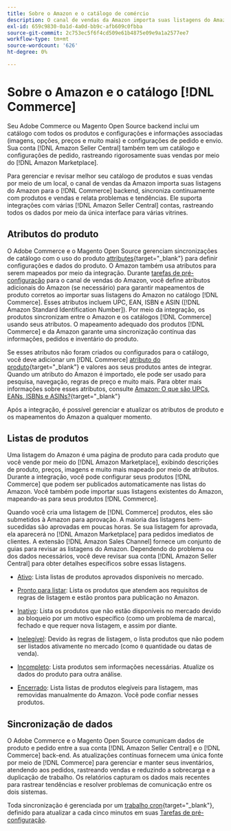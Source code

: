 ```yaml
---
title: Sobre o Amazon e o catálogo de comércio
description: O canal de vendas da Amazon importa suas listagens do Amazon para o backend do Commerce e sincroniza continuamente com produtos e vendas.
exl-id: 659c9830-0a1d-4a0d-bb9c-afb609c0fbba
source-git-commit: 2c753ec5f6f4cd509e61b4875e09e9a1a2577ee7
workflow-type: tm+mt
source-wordcount: '626'
ht-degree: 0%

---
```


# Sobre o Amazon e o catálogo [!DNL Commerce]

Seu Adobe Commerce ou Magento Open Source backend inclui um catálogo com todos os produtos e configurações e informações associadas (imagens, opções, preços e muito mais) e configurações de pedido e envio. Sua conta [!DNL Amazon Seller Central] também tem um catálogo e configurações de pedido, rastreando rigorosamente suas vendas por meio do [!DNL Amazon Marketplace].

Para gerenciar e revisar melhor seu catálogo de produtos e suas vendas por meio de um local, o canal de vendas da Amazon importa suas listagens do Amazon para o [!DNL Commerce] backend, sincroniza continuamente com produtos e vendas e relata problemas e tendências. Ele suporta integrações com várias [!DNL Amazon Seller Central] contas, rastreando todos os dados por meio da única interface para várias vitrines.

## Atributos do produto

O Adobe Commerce e o Magento Open Source gerenciam sincronizações de catálogo com o uso do produto [attributes](https://docs.magento.com/user-guide/catalog/product-attributes.html){target=&quot;_blank&quot;} para definir configurações e dados do produto. O Amazon também usa atributos para serem mapeados por meio da integração. Durante [tarefas de pré-configuração](./amazon-pre-setup-tasks.md) para o canal de vendas do Amazon, você define atributos adicionais do Amazon (se necessário) para garantir mapeamentos de produto corretos ao importar suas listagens do Amazon no catálogo [!DNL Commerce]. Esses atributos incluem UPC, EAN, ISBN e ASIN ([!DNL Amazon Standard Identification Number]). Por meio da integração, os produtos sincronizam entre o Amazon e os catálogos [!DNL Commerce] usando seus atributos. O mapeamento adequado dos produtos [!DNL Commerce] e da Amazon garante uma sincronização contínua das informações, pedidos e inventário do produto.

Se esses atributos não foram criados ou configurados para o catálogo, você deve adicionar um [!DNL Commerce] [atributo do produto](https://docs.magento.com/user-guide/catalog/product-attributes.html){target=&quot;_blank&quot;} e valores aos seus produtos antes de integrar. Quando um atributo do Amazon é importado, ele pode ser usado para pesquisa, navegação, regras de preço e muito mais. Para obter mais informações sobre esses atributos, consulte [Amazon: O que são UPCs, EANs, ISBNs e ASINs?](https://www.amazon.com/gp/seller/asin-upc-isbn-info.html){target=&quot;_blank&quot;}

Após a integração, é possível gerenciar e atualizar os atributos de produto e os mapeamentos do Amazon a qualquer momento.

## Listas de produtos

Uma listagem do Amazon é uma página de produto para cada produto que você vende por meio do [!DNL Amazon Marketplace], exibindo descrições de produto, preços, imagens e muito mais mapeado por meio de atributos. Durante a integração, você pode configurar seus produtos [!DNL Commerce] que podem ser publicados automaticamente nas listas do Amazon. Você também pode importar suas listagens existentes do Amazon, mapeando-as para seus produtos [!DNL Commerce].

Quando você cria uma listagem de [!DNL Commerce] produtos, eles são submetidos à Amazon para aprovação. A maioria das listagens bem-sucedidas são aprovadas em poucas horas. Se sua listagem for aprovada, ela aparecerá no [!DNL Amazon Marketplace] para pedidos imediatos de clientes. A extensão [!DNL Amazon Sales Channel] fornece um conjunto de guias para revisar as listagens do Amazon. Dependendo do problema ou dos dados necessários, você deve revisar sua conta [!DNL Amazon Seller Central] para obter detalhes específicos sobre essas listagens.

- [Ativo](./active-listings.md): Lista listas de produtos aprovados disponíveis no mercado.

- [Pronto para listar](./ready-to-list.md): Lista os produtos que atendem aos requisitos de regras de listagem e estão prontos para publicação no Amazon.

- [Inativo](./inactive-listings.md): Lista os produtos que não estão disponíveis no mercado devido ao bloqueio por um motivo específico (como um problema de marca), fechado e que requer nova listagem, e assim por diante.

- [Inelegível](./ineligible-listings.md): Devido às regras de listagem, o lista produtos que não podem ser listados ativamente no mercado (como  `0` quantidade ou datas de venda).

- [Incompleto](./incomplete-listings.md): Lista produtos sem informações necessárias. Atualize os dados do produto para outra análise.

- [Encerrado](./ended-listings.md): Lista listas de produtos elegíveis para listagem, mas removidas manualmente do Amazon. Você pode confiar nesses produtos.

## Sincronização de dados

O Adobe Commerce e o Magento Open Source comunicam dados de produto e pedido entre a sua conta [!DNL Amazon Seller Central] e o [!DNL Commerce] back-end. As atualizações contínuas fornecem uma única fonte por meio de [!DNL Commerce] para gerenciar e manter seus inventários, atendendo aos pedidos, rastreando vendas e reduzindo a sobrecarga e a duplicação de trabalho. Os relatórios capturam os dados mais recentes para rastrear tendências e resolver problemas de comunicação entre os dois sistemas.

Toda sincronização é gerenciada por um [trabalho cron](https://docs.magento.com/user-guide/system/cron.html){target=&quot;_blank&quot;}, definido para atualizar a cada cinco minutos em suas [Tarefas de pré-configuração](./amazon-pre-setup-tasks.md).
